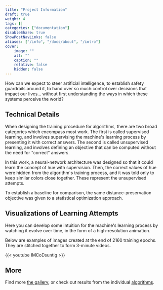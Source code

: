 ```yaml
---
title: "Project Information"
draft: true
weight: 4
tags: []
categories: ["documentation"]
disableShare: true
ShowPostNavLinks: false
aliases: ["/info", "/docs/about", "/intro"]
cover:
    image: ""
    alt: ""
    caption: ""
    relative: false
    hidden: false
---
```


How can we expect to steer artificial intelligence, to establish safety guardrails around it, to hand over so much control over decisions that impact our lives... without first understanding the ways in which these systems perceive the world?


## Technical Details

When designing the training procedure for algorithms, there are two broad categories which encompass most work. The first is called supervised learning, and involves supervising the machine's learning process by presenting it with correct answers. The second is called unsupervised learning, and involves defining an objective that can be computed without the need for "correct" answers.

In this work, a neural-network architecture was designed so that it could learn the concept of hue with supervision.
Then, the correct values of hue were hidden from the algorithm's training process, and it was told only to keep similar colors close together. These represent the unsupervised attempts.

To establish a baseline for comparison, the same distance-preservation objective was given to a statistical optimization approach.


## Visualizations of Learning Attempts

Here you can develop some intuition for the machine's learning process by watching it evolve over time, in the form of a high-resolution animation.

Below are examples of images created at the end of 2160 training epochs. 
They are stitched together to form 3-minute videos.


{{< youtube IMCoDsuntig >}}

## More
Find more [the gallery](/gallery), or check out results from the individual [algorithms](/tags/algorithm).

